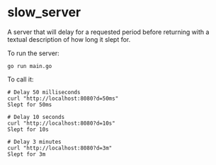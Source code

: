 # slow_server

A server that will delay for a requested period before returning with a textual description of how long it slept for.

To run the server:

```
go run main.go
```

To call it:

```
# Delay 50 milliseconds
curl "http://localhost:8080?d=50ms"
Slept for 50ms

# Delay 10 seconds
curl "http://localhost:8080?d=10s"
Slept for 10s

# Delay 3 minutes
curl "http://localhost:8080?d=3m"
Slept for 3m
```